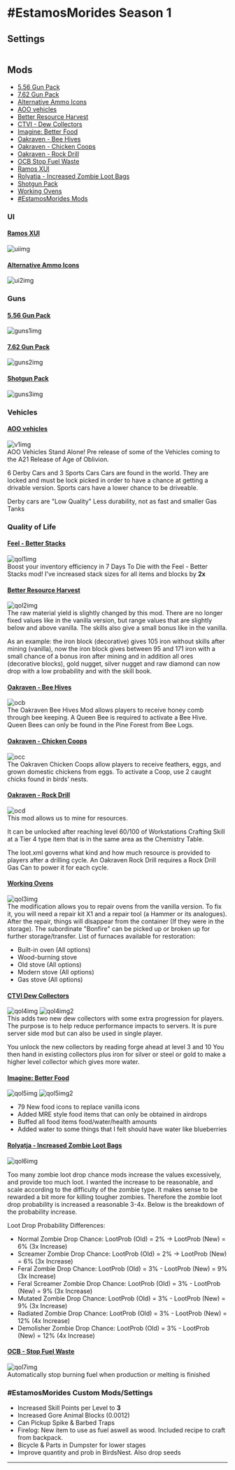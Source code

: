 # #EstamosMorides Season 1

## Settings
``` xml

```

## Mods
* [5.56 Gun Pack](#ui1)
* [7.62 Gun Pack](#guns2)
* [Alternative Ammo Icons](#ui2)
* [AOO vehicles](#v1)
* [Better Resource Harvest](#qol2)
* [CTVI - Dew Collectors](#qol4)
* [Imagine: Better Food](#qol5)
* [Oakraven - Bee Hives](#ocb)
* [Oakraven - Chicken Coops](#occ)
* [Oakraven - Rock Drill](#ocd)
* [OCB Stop Fuel Waste](#qol7)
* [Ramos XUI](#ui1)
* [Rolyatja - Increased Zombie Loot Bags](#qol6)
* [Shotgun Pack](#guns3)
* [Working Ovens](#qol3)
* [#EstamosMorides Mods](#em)

### UI
#### <a id="ui1"></a>[Ramos XUI][ui]
![uiimg]
#### <a id="ui2"></a>[Alternative Ammo Icons][ui2]
![ui2img]

### Guns
#### <a id="guns1"></a>[5.56 Gun Pack][guns1]
![guns1img]
#### <a id="guns2"></a>[7.62 Gun Pack][guns2]
![guns2img]
#### <a id="guns3"></a>[Shotgun Pack][guns3]
![guns3img]

### Vehicles
#### <a id="v1"></a>[AOO vehicles][v1]
![v1img]<br>
AOO Vehicles Stand Alone! Pre release of some of the Vehicles coming to the A21 Release of Age of Oblivion.

6 Derby Cars and 3 Sports Cars
Cars are found in the world.
They are locked and must be lock picked in order to have a chance at getting a drivable version.
Sports cars have a lower chance to be driveable.

Derby cars are "Low Quality"  Less durability, not as fast and smaller Gas Tanks

### Quality of Life
#### <a id="qol1"></a>[Feel - Better Stacks][qol1]
![qol1img]<br>
Boost your inventory efficiency in 7 Days To Die with the Feel - Better Stacks mod! I've increased stack sizes for all items and blocks by **2x**

#### <a id="qol2"></a>[Better Resource Harvest][qol2]
![qol2img]<br>
The raw material yield is slightly changed by this mod. There are no longer fixed values ​​like in the vanilla version, but range values ​​that are slightly below and above vanilla. The skills also give a small bonus like in the vanilla. 

<p>As an example: the iron block (decorative) gives 105 iron without skills after mining (vanilla), now the iron block gives between 95 and 171 iron with a small chance of a bonus iron after mining and in addition all ores (decorative blocks), gold nugget, silver nugget and raw diamond can now drop with a low probability and with the skill book.</p>

#### <a id="ocb"></a>[Oakraven - Bee Hives][oc]
![ocb]<br>
The Oakraven Bee Hives Mod allows players to receive honey comb through bee keeping. A Queen Bee is required to activate a Bee Hive. Queen Bees can only be found in the Pine Forest from Bee Logs.

#### <a id="occ"></a>[Oakraven - Chicken Coops][oc]
![occ]<br>
The Oakraven Chicken Coops allow players to receive feathers, eggs, and grown domestic chickens from eggs. To activate a Coop, use 2 caught chicks found in birds’ nests.

#### <a id="ocd"></a>[Oakraven - Rock Drill][oc]
![ocd]<br>
This mod allows us to mine for resources.

It can be unlocked after reaching level 60/100 of Workstations Crafting Skill at a Tier 4 type item that is in the same area as the Chemistry Table.

The loot.xml governs what kind and how much resource is provided to players after a drilling cycle. An Oakraven Rock Drill requires a Rock Drill Gas Can to power it for each cycle.

#### <a id="qol3"></a>[Working Ovens][qol3]
![qol3img]<br>
The modification allows you to repair ovens from the vanilla version. To fix it, you will need a repair kit X1 and a repair tool (a Hammer or its analogues). After the repair, things will disappear from the container (If they were in the storage).
The subordinate "Bonfire" can be picked up or broken up for further storage/transfer.
List of furnaces available for restoration:
* Built-in oven (All options)
* Wood-burning stove
* Old stove (All options)
* Modern stove (All options)
* Gas stove (All options)

#### <a id="qol4"></a>[CTVI Dew Collectors][qol4]
![qol4img]
![qol4img2]<br>
This adds two new dew collectors with some extra progression for players. The purpose is to help reduce performance impacts to servers. It is pure server side mod but can also be used in single player.

You unlock the new collectors by reading forge ahead at level 3 and 10
You then hand in existing collectors plus iron for silver or steel or gold to make a higher level collector which gives more water.

#### <a id="qol5"></a>[Imagine: Better Food][qol5]
![qol5img]
![qol5img2]
* 79 New food icons to replace vanilla icons
* Added MRE style food items that can only be obtained in airdrops
* Buffed all food items food/water/health amounts
* Added water to some things that I felt should have water like blueberries

#### <a id="qol6"></a>[Rolyatja - Increased Zombie Loot Bags][qol6]
![qol6img]<br>

Too many zombie loot drop chance mods increase the values excessively, and provide too much loot. I wanted the increase to be reasonable, and scale according to the difficulty of the zombie type. It makes sense to be rewarded a bit more for killing tougher zombies. Therefore the zombie loot drop probability is increased a reasonable 3-4x. Below is the breakdown of the probability increase.

Loot Drop Probability Differences:

* Normal Zombie Drop Chance: LootProb (Old) = 2% ->  LootProb (New) = 6% (3x Increase)
* Screamer Zombie Drop Chance: LootProb (Old) = 2% ->  LootProb (New) = 6% (3x Increase)
* Feral Zombie Drop Chance: LootProb (Old) = 3% - LootProb (New) = 9% (3x Increase)
* Feral Screamer Zombie Drop Chance: LootProb (Old) = 3% - LootProb (New) = 9% (3x Increase)
* Mutated Zombie Drop Chance: LootProb (Old) = 3% - LootProb (New) = 9% (3x Increase)
* Radiated Zombie Drop Chance: LootProb (Old) = 3% - LootProb (New) = 12% (4x Increase)
* Demolisher Zombie Drop Chance: LootProb (Old) = 3% - LootProb (New) = 12% (4x Increase)

#### <a id="qol7"></a>[OCB - Stop Fuel Waste][qol7]
![qol7img]<br>
Automatically stop burning fuel when production or melting is finished

### <a id="em"></a>#EstamosMorides Custom Mods/Settings

* Increased Skill Points per Level to **3**
* Increased Gore Animal Blocks (0.0012)
* Can Pickup Spike & Barbed Traps
* Firelog: New item to use as fuel aswell as wood. Included recipe to craft from backpack.
* Bicycle & Parts in Dumpster for lower stages
* Improve quantity and prob in BirdsNest. Also drop seeds



---

[ui]: <https://7daystodiemods.com/ramos-backpack-xui/> "Ramos XUI"
[uiimg]: <https://7daystodiemods.com/wp-content/uploads/2023/08/7-days-to-die-ramos-backpack-xui-1.jpg>

[ui2]: <https://7daystodiemods.com/alternative-ammo-icons/> "Alternative Ammo Icons"
[ui2img]: <https://7daystodiemods.com/wp-content/uploads/2022/09/7-days-to-die-alternative-ammo-icons.jpg>

[guns1]: <https://7daystodiemods.com/5-56-gun-pack/> "5.56 Gun pack"
[guns1img]: <https://7daystodiemods.com/wp-content/uploads/2023/08/7-days-to-die-5.56-gun-pack-2.jpg>

[guns2]: <https://7daystodiemods.com/7-62-gun-pack/> "7.62 Gun pack"
[guns2img]: <https://7daystodiemods.com/wp-content/uploads/2023/08/7-days-to-die-7.62-gun-pack.jpg>

[guns3]: <https://7daystodiemods.com/shotgun-pack/> "Shotgun pack"
[guns3img]: <https://7daystodiemods.com/wp-content/uploads/2023/06/7-days-to-die-shotgun-pack.jpg>

[v1]: <https://www.nexusmods.com/7daystodie/mods/2935> "AOO Vehicles for A21"
[v1img]: <https://staticdelivery.nexusmods.com/mods/1059/images/headers/2935_1686577772.jpg>

[qol1]: <https://www.nexusmods.com/7daystodie/mods/3044> "Feel - Better Stacks"
[qol1img]: <https://staticdelivery.nexusmods.com/mods/1059/images/3044/3044-1687537904-1226581922.png>

[qol2]: <https://www.nexusmods.com/7daystodie/mods/2929> "Better Resource Harvest"
[qol2img]: <https://staticdelivery.nexusmods.com/mods/1059/images/2929/2929-1685708830-616448718.jpeg>

[qol3]: <https://www.nexusmods.com/7daystodie/mods/2968> "Working Ovens"
[qol3img]: <https://staticdelivery.nexusmods.com/mods/1059/images/2968/2968-1686822922-1551717257.png>

[qol4]: <https://www.nexusmods.com/7daystodie/mods/3500> "CTVI Dew Collectors"
[qol4img]: <https://staticdelivery.nexusmods.com/mods/1059/images/3500/3500-1691839529-1589724311.jpeg>
[qol4img2]: <https://staticdelivery.nexusmods.com/mods/1059/images/3500/3500-1691839565-1497558938.png>

[qol5]: <https://7daystodiemods.com/imagine-better-food/> "Imagine: Better Food"
[qol5img]: <https://7daystodiemods.com/wp-content/uploads/2023/07/7-days-to-die-imagine-better-food.jpg>
[qol5img2]: <https://7daystodiemods.com/wp-content/uploads/2023/07/7-days-to-die-imagine-better-food-additional-screenshot.jpg>

[qol6]: <https://www.nexusmods.com/7daystodie/mods/2414> "Rolyatja - Increased Zombie Loot Bags"
[qol6img]: <https://staticdelivery.nexusmods.com/mods/1059/images/headers/2414_1662689024.jpg>

[qol7]: <https://www.nexusmods.com/7daystodie/mods/1884> "OCB - Stop Fuel Waste"
[qol7img]: <https://staticdelivery.nexusmods.com/mods/1059/images/1884/1884-1641759392-703599837.jpeg>

[oc]: <https://7daystodiemods.com/oakraven-collection/> "Oakraven Collection"
[ocb]: <https://7daystodiemods.com/wp-content/uploads/2023/06/7-days-to-die-oakraven-collection-additional-screenshot-3.jpg>
[occ]: <https://7daystodiemods.com/wp-content/uploads/2023/06/7-days-to-die-oakraven-collection-additional-screenshot-2.jpg>
[ocd]: <https://7daystodiemods.com/wp-content/uploads/2023/06/7-days-to-die-oakraven-collection.jpg>